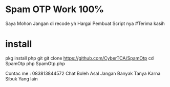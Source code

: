# Spam OTP Work 100℅

Saya Mohon Jangan di recode yh Hargai Pembuat Script nya
#Terima kasih

# install
pkg install php git
git clone https://github.com/CyberTCA/SpamOtp
cd SpamOtp
php SpamOtp.php

Contac me : 083813844572
Chat Boleh Asal Jangan Banyak Tanya Karna Sibuk Yang lain
